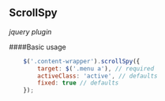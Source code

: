 ## ScrollSpy
_jquery plugin_

####Basic usage

```javascript
    $('.content-wrapper').scrollSpy({
        target: $('.menu a'), // required
        activeClass: 'active', // defaults
        fixed: true // defaults
    });
```
